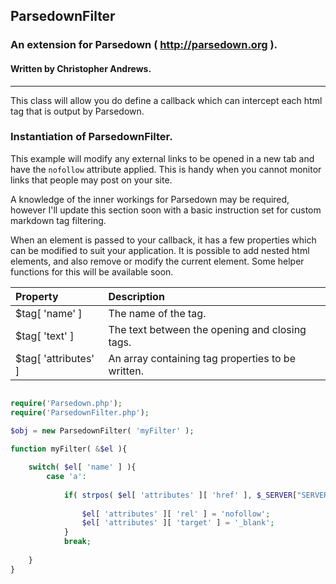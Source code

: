 ## ParsedownFilter
### An extension for Parsedown ( http://parsedown.org ).
#### Written by Christopher Andrews.

---

This class will allow you do define a callback which can intercept each html tag that is output by Parsedown.

### Instantiation of ParsedownFilter. 
This example will modify any external links 
to be opened in a new tab and have the `nofollow` attribute applied. 
This is handy when you cannot monitor links that people may post on your site.

A knowledge of the inner workings for Parsedown may be required, however I'll update this section soon with 
a basic instruction set for custom markdown tag filtering.

When an element is passed to your callback, it has a few properties which can be modified to suit your application.
It is possible to add nested html elements, and also remove or modify the current element. Some helper functions for 
this will be available soon.


| Property | Description |
| :--- | :--- |
| $tag[ 'name' ] | The name of the tag.
| $tag[ 'text' ] | The text between the opening and closing tags.
| $tag[ 'attributes' ] | An array containing tag properties to be written.
 
```php

require('Parsedown.php');
require('ParsedownFilter.php');

$obj = new ParsedownFilter( 'myFilter' );
	
function myFilter( &$el ){

	switch( $el[ 'name' ] ){
		case 'a':
		
			if( strpos( $el[ 'attributes' ][ 'href' ], $_SERVER["SERVER_NAME"] ) === false ){
			
				$el[ 'attributes' ][ 'rel' ] = 'nofollow';
				$el[ 'attributes' ][ 'target' ] = '_blank';
			}
			break;
			
	}
}
```